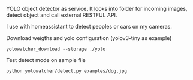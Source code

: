 YOLO object detector as service. It looks into folder for incoming images, detect object and call external RESTFUL API.

I use with homeassistant to detect peoples or cars on my cameras.

Download weigths and yolo configuration (yolov3-tiny as example)
```
yolowatcher_download --storage ./yolo
```


Test detect mode on sample file
```
python yolowatcher/detect.py examples/dog.jpg
```
